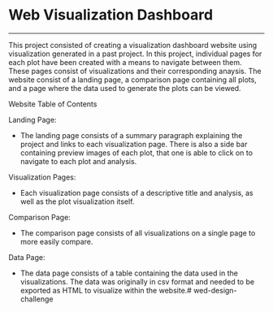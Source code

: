 # Web Visualization Dashboard
---
This project consisted of creating a visualization dashboard website using visualization generated in a past project. In this project, individual pages for each plot have been created with a means to navigate between them. These pages consist of visualizations and their corresponding anaysis. The website consist of a landing page, a comparison page containing all plots, and a page where the data used to generate the plots can be viewed.

Website Table of Contents

Landing Page: 
- The landing page consists of a summary paragraph explaining the project and links to each visualization page. There is also a side bar containing preview images of each plot, that one is able to click on to navigate to each plot and analysis. 

Visualization Pages:
- Each visualization page consists of a descriptive title and analysis, as well as the plot visualization itself.

Comparison Page:
- The comparison page consists of all visualizations on a single page to more easily compare. 

Data Page:
- The data page consists of a table containing the data used in the visualizations. The data was originally in csv format and needed to be exported as HTML to visualize within the website.# wed-design-challenge